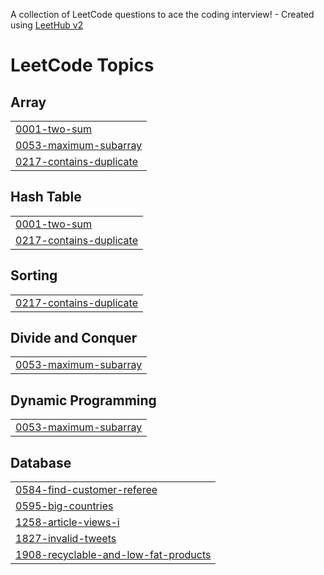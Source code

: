 A collection of LeetCode questions to ace the coding interview! - Created using [LeetHub v2](https://github.com/arunbhardwaj/LeetHub-2.0)
<!---LeetCode Topics Start-->
# LeetCode Topics
## Array
|  |
| ------- |
| [0001-two-sum](https://github.com/rizwaanbashir2001/LeetCode/tree/master/0001-two-sum) |
| [0053-maximum-subarray](https://github.com/rizwaanbashir2001/LeetCode/tree/master/0053-maximum-subarray) |
| [0217-contains-duplicate](https://github.com/rizwaanbashir2001/LeetCode/tree/master/0217-contains-duplicate) |
## Hash Table
|  |
| ------- |
| [0001-two-sum](https://github.com/rizwaanbashir2001/LeetCode/tree/master/0001-two-sum) |
| [0217-contains-duplicate](https://github.com/rizwaanbashir2001/LeetCode/tree/master/0217-contains-duplicate) |
## Sorting
|  |
| ------- |
| [0217-contains-duplicate](https://github.com/rizwaanbashir2001/LeetCode/tree/master/0217-contains-duplicate) |
## Divide and Conquer
|  |
| ------- |
| [0053-maximum-subarray](https://github.com/rizwaanbashir2001/LeetCode/tree/master/0053-maximum-subarray) |
## Dynamic Programming
|  |
| ------- |
| [0053-maximum-subarray](https://github.com/rizwaanbashir2001/LeetCode/tree/master/0053-maximum-subarray) |
## Database
|  |
| ------- |
| [0584-find-customer-referee](https://github.com/rizwaanbashir2001/LeetCode/tree/master/0584-find-customer-referee) |
| [0595-big-countries](https://github.com/rizwaanbashir2001/LeetCode/tree/master/0595-big-countries) |
| [1258-article-views-i](https://github.com/rizwaanbashir2001/LeetCode/tree/master/1258-article-views-i) |
| [1827-invalid-tweets](https://github.com/rizwaanbashir2001/LeetCode/tree/master/1827-invalid-tweets) |
| [1908-recyclable-and-low-fat-products](https://github.com/rizwaanbashir2001/LeetCode/tree/master/1908-recyclable-and-low-fat-products) |
<!---LeetCode Topics End-->